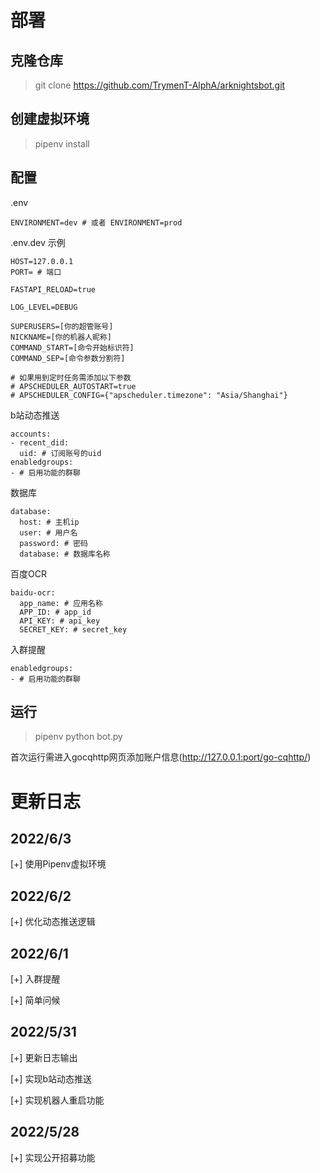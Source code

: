 # 部署

## 克隆仓库

> git clone https://github.com/TrymenT-AlphA/arknightsbot.git

## 创建虚拟环境

> pipenv install

## 配置

.env
```
ENVIRONMENT=dev # 或者 ENVIRONMENT=prod
```
.env.dev 示例
```
HOST=127.0.0.1
PORT= # 端口

FASTAPI_RELOAD=true

LOG_LEVEL=DEBUG

SUPERUSERS=[你的超管账号]
NICKNAME=[你的机器人昵称]
COMMAND_START=[命令开始标识符]
COMMAND_SEP=[命令参数分割符]

# 如果用到定时任务需添加以下参数
# APSCHEDULER_AUTOSTART=true
# APSCHEDULER_CONFIG={"apscheduler.timezone": "Asia/Shanghai"}

```

b站动态推送
```
accounts:
- recent_did:
  uid: # 订阅账号的uid
enabledgroups:
- # 启用功能的群聊
```

数据库
```
database:
  host: # 主机ip  
  user: # 用户名
  password: # 密码
  database: # 数据库名称
```

百度OCR
```
baidu-ocr:
  app_name: # 应用名称
  APP_ID: # app_id
  API_KEY: # api_key
  SECRET_KEY: # secret_key
```

入群提醒
```
enabledgroups:
- # 启用功能的群聊
```

## 运行

> pipenv python bot.py

首次运行需进入gocqhttp网页添加账户信息(http://127.0.0.1:port/go-cqhttp/)

# 更新日志

## 2022/6/3

[+] 使用Pipenv虚拟环境
## 2022/6/2

[+] 优化动态推送逻辑
## 2022/6/1

[+] 入群提醒

[+] 简单问候
## 2022/5/31

[+] 更新日志输出

[+] 实现b站动态推送

[+] 实现机器人重启功能

## 2022/5/28

[+] 实现公开招募功能
